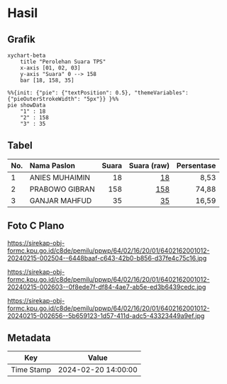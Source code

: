# Hasil

## Grafik

```mermaid
xychart-beta
    title "Perolehan Suara TPS"
    x-axis [01, 02, 03]
    y-axis "Suara" 0 --> 158
    bar [18, 158, 35]
```

```mermaid
%%{init: {"pie": {"textPosition": 0.5}, "themeVariables": {"pieOuterStrokeWidth": "5px"}} }%%
pie showData
    "1" : 18
    "2" : 158
    "3" : 35
```

## Tabel

| No. | Nama Paslon    | Suara | Suara (raw) | Persentase |
|:--- |:-------------- | -----:| -----------:| ----------:|
| 1   | ANIES MUHAIMIN | 18    | [18][p-1]   | 8,53       |
| 2   | PRABOWO GIBRAN | 158   | [158][p-2]  | 74,88      |
| 3   | GANJAR MAHFUD  | 35    | [35][p-3]   | 16,59      |


[p-1]: https://github.com/gigit-pemilu/pemilu-2024-64-kalimantan-timur/blob/main/pilpres/hitung-suara/sub/64-kalimantan-timur/sub/02-kutai-kartanegara/sub/16-tenggarong-seberang/sub/2001-manunggal-jaya/sub/012-tps/sub/paslon-1.txt
[p-2]: https://github.com/gigit-pemilu/pemilu-2024-64-kalimantan-timur/blob/main/pilpres/hitung-suara/sub/64-kalimantan-timur/sub/02-kutai-kartanegara/sub/16-tenggarong-seberang/sub/2001-manunggal-jaya/sub/012-tps/sub/paslon-2.txt
[p-3]: https://github.com/gigit-pemilu/pemilu-2024-64-kalimantan-timur/blob/main/pilpres/hitung-suara/sub/64-kalimantan-timur/sub/02-kutai-kartanegara/sub/16-tenggarong-seberang/sub/2001-manunggal-jaya/sub/012-tps/sub/paslon-3.txt

## Foto C Plano

https://sirekap-obj-formc.kpu.go.id/c8de/pemilu/ppwp/64/02/16/20/01/6402162001012-20240215-002504--6448baaf-c643-42b0-b856-d37fe4c75c16.jpg

https://sirekap-obj-formc.kpu.go.id/c8de/pemilu/ppwp/64/02/16/20/01/6402162001012-20240215-002603--0f8ede7f-df84-4ae7-ab5e-ed3b6439cedc.jpg

https://sirekap-obj-formc.kpu.go.id/c8de/pemilu/ppwp/64/02/16/20/01/6402162001012-20240215-002656--5b659123-1d57-411d-adc5-43323449a9ef.jpg


## Metadata

| Key        | Value               |
| ---------- | ------------------- |
| Time Stamp | 2024-02-20 14:00:00 |



